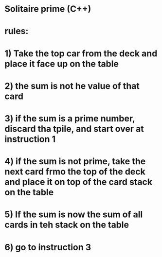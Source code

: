 # Solitaire prime (C++)
# rules:
# 1) Take the top car from the deck and place it face up on the table
# 2) the sum is not he value of that card
# 3) if the sum is a prime number, discard tha tpile, and start over at instruction 1
# 4) if the sum is not prime, take the next card frmo the top of the deck and place it on top of the card stack on the table
# 5) If the sum is now the sum of all cards in teh stack on the table
# 6) go to instruction 3
